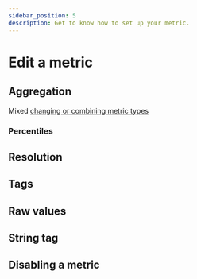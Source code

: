 ```yaml
---
sidebar_position: 5
description: Get to know how to set up your metric.
---
```



# Edit a metric


## Aggregation
Mixed
[changing or combining metric types](#changing-or-combining-metric-types)

### Percentiles


## Resolution


## Tags


## Raw values

## String tag

## Disabling a metric

